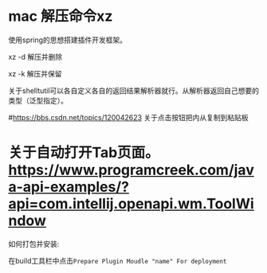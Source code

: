 # mac 解压命令xz 

使用spring的思想搭建插件开发框架。

xz -d  解压并删除

xz -k  解压并保留

关于shelltutil可以各自定义各自的返回结果解析器就行。从解析器返回自己想要的类型（泛型指定）。

#https://bbs.csdn.net/topics/120042623 关于点击按钮把内从复制到粘贴板
# 关于自动打开Tab页面。https://www.programcreek.com/java-api-examples/?api=com.intellij.openapi.wm.ToolWindow


如何打包并安装:

 在build工具栏中点击`Prepare Plugin Moudle "name" For deployment`

